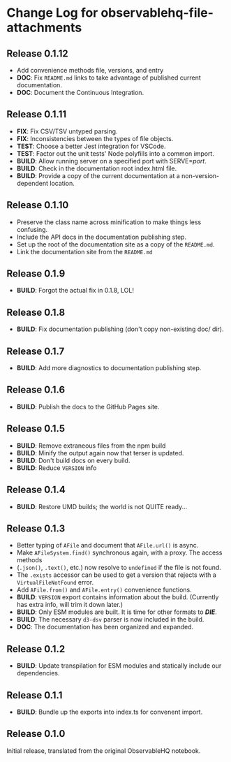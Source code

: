 # Change Log for observablehq-file-attachments

## Release 0.1.12
* Add convenience methods file, versions, and entry
* **DOC**: Fix `README.md` links to take advantage of published current documentation.
* **DOC**: Document the Continuous Integration.

## Release 0.1.11
* **FIX**: Fix CSV/TSV untyped parsing.
* **FIX**: Inconsistencies between the types of file objects.
* **TEST**: Choose a better Jest integration for VSCode.
* **TEST**: Factor out the unit tests' Node polyfills into a common import.
* **BUILD**: Allow running server on a specified port with SERVE=_port_.
* **BUILD**: Check in the documentation root index.html file.
* **BUILD**: Provide a copy of the current documentation at a non-version-dependent location.

## Release 0.1.10
* Preserve the class name across minification to make things less confusing.
* Include the API docs in the documentation publishing step.
* Set up the root of the documentation site as a copy of the `README.md`.
* Link the documentation site from the `README.md`

## Release 0.1.9
* **BUILD**: Forgot the actual fix in 0.1.8, LOL!

## Release 0.1.8
* **BUILD**: Fix documentation publishing (don't copy non-existing doc/ dir).

## Release 0.1.7
* **BUILD**: Add more diagnostics to documentation publishing step.

## Release 0.1.6
* **BUILD**: Publish the docs to the GitHub Pages site.

## Release 0.1.5
* **BUILD**: Remove extraneous files from the npm build
* **BUILD**: Minify the output again now that terser is updated.
* **BUILD**: Don't build docs on every build.
* **BUILD**: Reduce `VERSION` info

## Release 0.1.4
* **BUILD**: Restore UMD builds; the world is not QUITE ready...

## Release 0.1.3
* Better typing of `AFile` and document that `AFile.url()` is async.
* Make `AFileSystem.find()` synchronous again, with a proxy. The access methods
* (`.json()`, `.text()`, etc.) now resolve to `undefined` if the file is not found.
* The `.exists` accessor can be used to get a version that rejects with a `VirtualFileNotFound` error.
* Add `AFile.from()` and `AFile.entry()` convenience functions.
* **BUILD**: `VERSION` export contains information about the build. (Currently has extra info, will trim it down later.)
* **BUILD**: Only ESM modules are built. It is time for other formats to **_DIE_**.
* **BUILD**: The necessary `d3-dsv` parser is now included in the build.
* **DOC**: The documentation has been organized and expanded.
## Release 0.1.2
* **BUILD**: Update transpilation for ESM modules and statically include our dependencies.

## Release 0.1.1
* **BUILD**: Bundle up the exports into index.ts for convenent import.

## Release 0.1.0

Initial release, translated from the original ObservableHQ notebook.